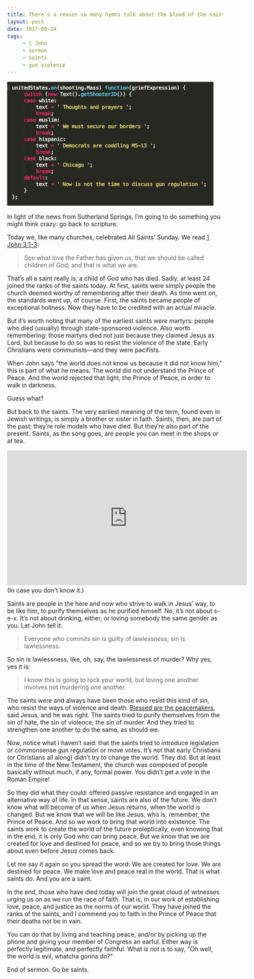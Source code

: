 ```yaml
---
title: There's a reason so many hymns talk about the blood of the saints
layout: post
date: 2017-09-24
tags: 
     - 1 John
     - sermon
     - Saints
     - gun violence
---
```

<img src="/img/gun-script.png">

In light of the news from Sutherland Springs, I’m going to do something you might think crazy: go back to scripture.

Today we, like many churches, celebrated All Saints’ Sunday. We read <a href="http://bible.oremus.org/?ql=376916452">1 John 3:1-3</a>:
<blockquote>
	See what love the Father has given us, that we should be called children of God; and that is what we are.
</blockquote>
That’s all a saint really is; a child of God who has died. Sadly, at least 24 joined the ranks of the saints today. At first, saints were simply people the church deemed worthy of remembering after their death. As time went on, the standards went up, of course. First, the saints became people of exceptional holiness. Now they have to be credited with an actual miracle.

But it’s worth noting that many of the earliest saints were martyrs: people who died (usually) through state-sponsored violence. Also worth remembering: those martyrs died not just because they claimed Jesus as Lord, but because to do so was to resist the violence of the state. Early Christians were communists&mdash;and they were pacifists.

When John says "the world does not know us because it did not know him," this is part of what he means. The world did not understand the Prince of Peace. And the world rejected that light, the Prince of Peace, in order to walk in darkness. 

Guess what?

But back to the saints. The very earliest meaning of the term, found even in Jewish writings, is simply a brother or sister in faith. Saints, then, are part of the past: they’re role models who have died. But they’re also part of the present. Saints, as the song goes, are people you can meet in the shops or at tea.

<iframe width="560" height="315" src="https://www.youtube.com/embed/FVo9hI-zfmg" frameborder="0" allowfullscreen></iframe>
(In case you don't know it.)

Saints are people in the here and now who strive to walk in Jesus’ way, to be like him, to purify themselves as he purified himself. No, it’s not about s-e-x. It’s not about drinking, either, or loving somebody the same gender as you. Let John tell it:
<blockquote>
	Everyone who commits sin is guilty of lawlessness; sin is lawlessness.
</blockquote>
So sin is lawlessness, like, oh, say, the lawlessness of murder? Why yes, yes it is:
<blockquote>
	I know this is going to rock your world, but loving one another involves not murdering one another.
</blockquote>
The saints were and always have been those who resist this kind of sin, who resist the ways of violence and death. <a href="http://bible.oremus.org/?ql=376934851">Blessed are the peacemakers</a>, said Jesus, and he was right. The saints tried to purify themselves from the sin of hate, the sin of violence, the sin of murder. And they tried to strengthen one another to do the same, as should we.

Now, notice what I haven’t said: that the saints tried to introduce legislation or commonsense gun regulation or move votes. It’s not that early Christians (or Christians all along) didn’t try to change the world. They did. But at least in the time of the New Testament, the church was composed of people basically without much, if any, formal power. You didn’t get a vote in the Roman Empire!

So they did what they could: offered passive resistance and engaged in an alternative way of life. In that sense, saints are also of the future. We don’t know what will become of us when Jesus returns, when the world is changed. But we know that we will be like Jesus, who is, remember, the Prince of Peace. And so we work to bring that world into existence. The saints work to create the world of the future proleptically, even knowing that in the end, it is only God who can bring peace. But we know that we are created for love and destined for peace, and so we try to bring those things about even before Jesus comes back.

Let me say it again so you spread the word: We are created for love. We are destined for peace. We make love and peace real in the world. That is what saints do. And you are a saint.

In the end, those who have died today will join the great cloud of witnesses urging us on as we run the race of faith. That is, in our work of establishing love, peace, and justice as the norms of our world. They have joined the ranks of the saints, and I commend you to faith in the Prince of Peace that their deaths not be in vain.

You can do that by living and teaching peace, and/or by picking up the phone and giving your member of Congress an earful. Either way is perfectly legitimate, and perfectly faithful. What is *not* is to say, "Oh well, the world is evil, whatcha gonna do?"

End of sermon. Go be saints.